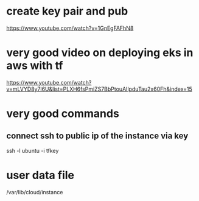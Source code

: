 # create key pair and pub
https://www.youtube.com/watch?v=1GnEgFAFhN8

# very good video on deploying eks in aws with tf
https://www.youtube.com/watch?v=mLVYD8y7l6U&list=PLXH6fsPmiZS7BbPtouAIlpduTau2x60Fh&index=15

# very good commands
## connect ssh to public ip of the instance via key
ssh <public-ip> -l ubuntu -i tfkey

# user data file
/var/lib/cloud/instance